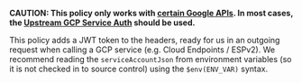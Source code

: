 **CAUTION: This policy only works with
[certain Google APIs](https://developers.google.com/identity/protocols/oauth2/service-account#jwt-auth).
In most cases, the
[Upstream GCP Service Auth](/docs/policies/upstream-gcp-service-auth-inbound)
should be used.**

This policy adds a JWT token to the headers, ready for us in an outgoing request
when calling a GCP service (e.g. Cloud Endpoints / ESPv2). We recommend reading
the `serviceAccountJson` from environment variables (so it is not checked in to
source control) using the `$env(ENV_VAR)` syntax.

